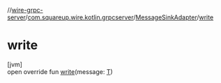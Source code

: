 //[wire-grpc-server](../../../index.md)/[com.squareup.wire.kotlin.grpcserver](../index.md)/[MessageSinkAdapter](index.md)/[write](write.md)

# write

[jvm]\
open override fun [write](write.md)(message: [T](index.md))
